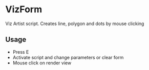 # VizForm
Viz Artist script. Creates line, polygon and dots by mouse clicking

## Usage
* Press E
* Activate script and change parameters or clear form
* Mouse click on render view
